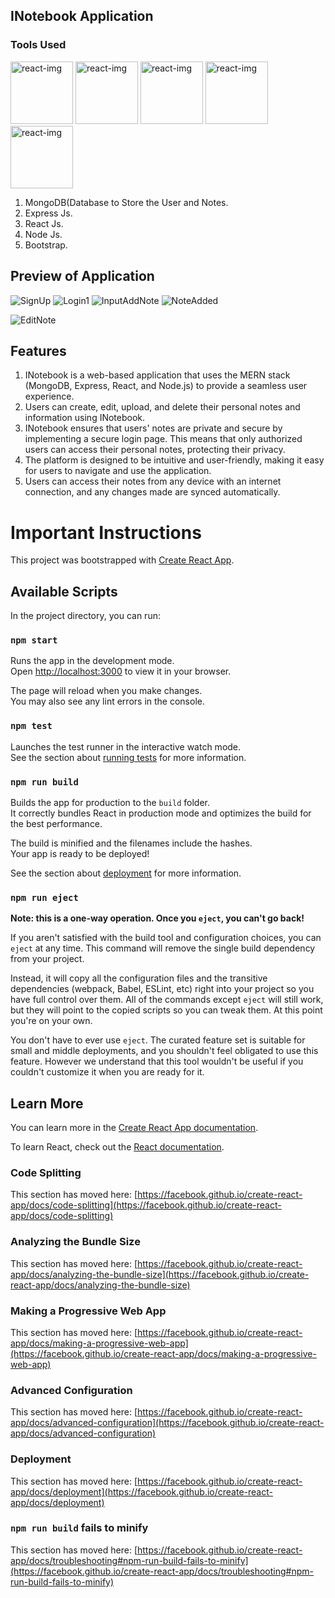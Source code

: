 ## INotebook Application

### Tools Used
<p align = "left">
<img width = "100" alt = "react-img" src = "https://media.licdn.com/dms/image/C4D0BAQFKe8PwqzyHyA/company-logo_200_200/0/1635171226731?e=2147483647&v=beta&t=Vo7rxqB6dRpzOnG3ZyjAl0aWfV3C5SsWtunxUY0fEq4" >
<img width = "100" alt = "react-img" src = "https://w7.pngwing.com/pngs/925/447/png-transparent-express-js-node-js-javascript-mongodb-node-js-text-trademark-logo.png" >        
<img width = "100" height = "100" alt = "react-img" src = "https://w7.pngwing.com/pngs/18/497/png-transparent-black-and-blue-atom-icon-screenshot-react-javascript-responsive-web-design-github-angularjs-github-logo-electric-blue-signage.png" >
<img width = "100" alt = "react-img" src = "https://pluralsight2.imgix.net/paths/images/nodejs-45adbe594d.png" >
<img width = "100" alt = "react-img" src = "https://www.drupal.org/files/project-images/bootstrap-stack.png" >
</p>

1. MongoDB(Database to Store the User and Notes.
2. Express Js.
3. React Js.
4. Node Js.
5. Bootstrap.

## Preview of Application


![SignUp](https://user-images.githubusercontent.com/77496745/223792913-3947e0e8-af6c-4b62-9f6f-3516ed73369d.png)
![Login1](https://user-images.githubusercontent.com/77496745/223793077-2c2b9112-b29f-40a3-8e09-7b162897175b.png)
![InputAddNote](https://user-images.githubusercontent.com/77496745/223793181-88b14f90-2ae4-4111-bee1-13a3db325658.png)
![NoteAdded](https://user-images.githubusercontent.com/77496745/223793201-a8386bd7-a428-40b2-8467-297c2dab2a19.png)

![EditNote](https://user-images.githubusercontent.com/77496745/223793412-35dc2a23-8561-4dfb-91d8-6da3f43f6711.png)

## Features

1. INotebook is a web-based application that uses the MERN stack (MongoDB, Express, React, and Node.js) to provide a seamless user experience.
2. Users can create, edit, upload, and delete their personal notes and information using INotebook.
3. INotebook ensures that users' notes are private and secure by implementing a secure login page. This means that only authorized users can access their personal notes, protecting their privacy.
4. The platform is designed to be intuitive and user-friendly, making it easy for users to navigate and use the application.
5. Users can access their notes from any device with an internet connection, and any changes made are synced automatically.

# Important Instructions

This project was bootstrapped with [Create React App](https://github.com/facebook/create-react-app).

## Available Scripts

In the project directory, you can run:

### `npm start`

Runs the app in the development mode.\
Open [http://localhost:3000](http://localhost:3000) to view it in your browser.

The page will reload when you make changes.\
You may also see any lint errors in the console.

### `npm test`

Launches the test runner in the interactive watch mode.\
See the section about [running tests](https://facebook.github.io/create-react-app/docs/running-tests) for more information.

### `npm run build`

Builds the app for production to the `build` folder.\
It correctly bundles React in production mode and optimizes the build for the best performance.

The build is minified and the filenames include the hashes.\
Your app is ready to be deployed!

See the section about [deployment](https://facebook.github.io/create-react-app/docs/deployment) for more information.

### `npm run eject`

**Note: this is a one-way operation. Once you `eject`, you can't go back!**

If you aren't satisfied with the build tool and configuration choices, you can `eject` at any time. This command will remove the single build dependency from your project.

Instead, it will copy all the configuration files and the transitive dependencies (webpack, Babel, ESLint, etc) right into your project so you have full control over them. All of the commands except `eject` will still work, but they will point to the copied scripts so you can tweak them. At this point you're on your own.

You don't have to ever use `eject`. The curated feature set is suitable for small and middle deployments, and you shouldn't feel obligated to use this feature. However we understand that this tool wouldn't be useful if you couldn't customize it when you are ready for it.

## Learn More

You can learn more in the [Create React App documentation](https://facebook.github.io/create-react-app/docs/getting-started).

To learn React, check out the [React documentation](https://reactjs.org/).

### Code Splitting

This section has moved here: [https://facebook.github.io/create-react-app/docs/code-splitting](https://facebook.github.io/create-react-app/docs/code-splitting)

### Analyzing the Bundle Size

This section has moved here: [https://facebook.github.io/create-react-app/docs/analyzing-the-bundle-size](https://facebook.github.io/create-react-app/docs/analyzing-the-bundle-size)

### Making a Progressive Web App

This section has moved here: [https://facebook.github.io/create-react-app/docs/making-a-progressive-web-app](https://facebook.github.io/create-react-app/docs/making-a-progressive-web-app)

### Advanced Configuration

This section has moved here: [https://facebook.github.io/create-react-app/docs/advanced-configuration](https://facebook.github.io/create-react-app/docs/advanced-configuration)

### Deployment

This section has moved here: [https://facebook.github.io/create-react-app/docs/deployment](https://facebook.github.io/create-react-app/docs/deployment)

### `npm run build` fails to minify

This section has moved here: [https://facebook.github.io/create-react-app/docs/troubleshooting#npm-run-build-fails-to-minify](https://facebook.github.io/create-react-app/docs/troubleshooting#npm-run-build-fails-to-minify)
